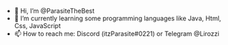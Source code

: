 - 👋 Hi, I’m @ParasiteTheBest
- 🌱 I’m currently learning some programming languages like Java, Html, Css, JavaScript
- 📫 How to reach me: Discord (itzParasite#0221) or Telegram @Lirozzi

<!---
ParasiteTheBest/ParasiteTheBest is a ✨ special ✨ repository because its `README.md` (this file) appears on your GitHub profile.
You can click the Preview link to take a look at your changes.
--->
